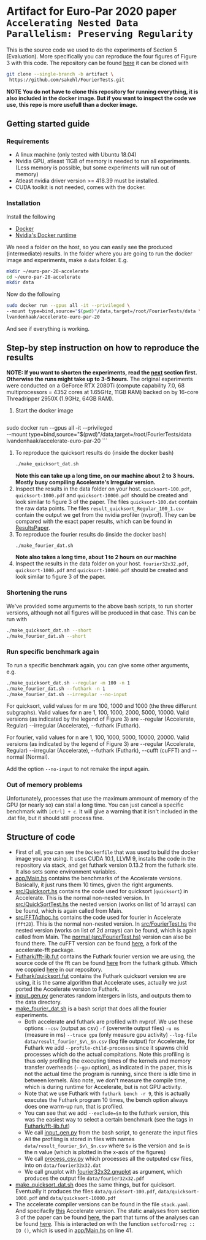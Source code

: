 # Artifact for Euro-Par 2020 paper `Accelerating Nested Data Parallelism: Preserving Regularity`
This is the source code we used to do the experiments of Section 5 (Evaluation). More specifically you can reproduce the four figures of Figure 3 with this code.
The repository can be found [here](https://github.com/sakehl/FourierTests/tree/artifact)
it can be cloned with
```bash
git clone --single-branch -b artifact \
 https://github.com/sakehl/FourierTests.git
```
**NOTE You do not have to clone this repository for running everything, it is also included in the docker image. But if you want to inspect the code we use, this repo is more usefull than a docker image.**

## Getting started guide
### Requirements
  * A linux machine (only tested with Ubuntu 18.04)
  * Nvidia GPU, atleast 11GB of memory is needed to run all experiments. (Less memory is possible, but some experiments will run out of memory)
  * Atleast nvidia driver version >= 418.39 must be installed.
  * CUDA toolkit is not needed, comes with the docker.

### Installation
Install the following
  * [Docker](https://docs.docker.com/install/)
  * [Nvidia's Docker runtime](https://github.com/NVIDIA/nvidia-docker#quickstart)

We need a folder on the host, so you can easily see the produced (intermediate) results. In the folder where you are going to run the docker image and experiments, make a `data` folder.
E.g.
```bash
mkdir ~/euro-par-20-accelerate
cd ~/euro-par-20-accelerate
mkdir data
```
Now do the following
```bash
sudo docker run --gpus all -it --privileged \
--mount type=bind,source="$(pwd)"/data,target=/root/FourierTests/data \
lvandenhaak/accelerate-euro-par-20
```
And see if everything is working.

## Step-by step instruction on how to reproduce the results
**NOTE: If you want to shorten the experiments, read the [next](README.md#shortening-the-runs) section first. Otherwise the runs might take up to 3-5 hours.**
The original experiments were conducted on a GeForce RTX 2080Ti (compute capability 7.0, 68 multiprocessors = 4352 cores at 1.65GHz, 11GB RAM) backed on by 16-core Threadripper 2950X (1.9GHz, 64GB RAM).
1. Start the docker image
    ```bash
sudo docker run --gpus all -it --privileged \
  --mount type=bind,source="$(pwd)"/data,target=/root/FourierTests/data \
  lvandenhaak/accelerate-euro-par-20
    ```
1. To reproduce the quicksort results do (inside the docker bash)
    ```bash 
    ./make_quicksort_dat.sh
    ```
    **Note this can take up a long time, on our machine about 2 to 3 hours. Mostly busy compiling Accelerate's Irregular version.**
1. Inspect the results in the data folder on your host. `quicksort-100.pdf`, `quicksort-1000.pdf` and `quicksort-10000.pdf` should be created and look similar to figure 3 of the paper. The files `quicksort-100.dat` contain the raw data points. The files `result_quicksort_Regular_100_1.csv` contain the output we get from the nvidia profiler (nvprof). They can be compared with the exact paper results, which can be found in [ResultsPaper](https://github.com/sakehl/FourierTests/tree/artifact/ResultsPaper).
1. To reproduce the fourier results do (inside the docker bash)
    ```bash 
    ./make_fourier_dat.sh
    ```
    **Note also takes a long time, about 1 to 2 hours on our machine**
1. Inspect the results in the data folder on your host. `fourier32x32.pdf`, `quicksort-1000.pdf` and `quicksort-10000.pdf` should be created and look similar to figure 3 of the paper.

### Shortening the runs
We've provided some arguments to the above bash scripts, to run shorter versions, although not all figures will be produced in that case. This can be run with
```bash 
./make_quicksort_dat.sh --short
./make_fourier_dat.sh --short
```
### Run specific benchmark again
To run a specific benchmark again, you can give some other arguments, e.g.
```bash
./make_quicksort_dat.sh --regular -m 100 -n 1
./make_fourier_dat.sh --futhark -n 1
./make_fourier_dat.sh --irregular --no-input
```
For quicksort, valid values for m are 100, 1000 and 1000 (the three differunt subgraphs). Valid values for n are 1, 100, 1000, 2000, 5000, 10000. Valid versions (as indicated by the legend of Figure 3) are --regular (Accelerate, Regular) --irregular (Accelerate), --futhark (Futhark).

For fourier, valid values for n are 1, 100, 1000, 5000, 10000, 20000. Valid versions (as indicated by the legend of Figure 3) are --regular (Accelerate, Regular) --irregular (Accelerate), --futhark (Futhark), --cufft (cuFFT) and --normal (Normal).

Add the option `--no-input` to not remake the input again.

### Out of memory problems
Unfortunately, processes that use the maximum ammount of memory of the GPU (or nearly so) can stall a long time. You can just cancel a specific benchmark with `[ctrl] + c`. It will give a warning that it isn't included in the .dat file, but it should still process fine.

## Structure of code
* First of all, you can see the `Dockerfile` that was used to build the docker image you are using. It uses CUDA 10.1, LLVM 9, installs the code in the repository via stack, and get futhark version 0.13.2 from the futhark site. It also sets some environment variables.
* [app/Main.hs](https://github.com/sakehl/FourierTests/blob/artifact/app/Main.hs) contains the benchmarks of the Accelerate versions. Basically, it just runs them 10 times, given the right arguments.
* [src/Quicksort.hs](https://github.com/sakehl/FourierTests/blob/artifact/src/QuickSort.hs) contains the code used for quicksort (`quicksort`) in Accelerate. This is the normal non-nested version. In [src/QuickSortTest.hs](https://github.com/sakehl/FourierTests/blob/artifact/src/QuickSortTest.hs#L33) the nested version (works on list of 1d arrays) can be found, which is again called from Main.
* [src/FFTAdhoc.hs](https://github.com/sakehl/FourierTests/blob/artifact/src/FFTAdhoc.hs#L59) contains the code used for fourier in Accelerate (`fft2D`). This is the normal non-nested version. In [src/FourierTest.hs](https://github.com/sakehl/FourierTests/blob/artifact/src/FourierTest.hs#L36) the nested version (works on list of 2d arrays) can be found, which is again called from Main. The [normal (src/FourierTest.hs)](https://github.com/sakehl/FourierTests/blob/artifact/src/FourierTest.hs#L45) version can also be found there. The cuFFT version can be found [here](https://github.com/sakehl/accelerate-fft/blob/1.1.0.0-Seq//Data/Array/Accelerate/Math/FFT/LLVM/PTX.hs#L85), a fork of the accelerate-fft package.
* [Futhark/fft-lib.fut](https://github.com/sakehl/FourierTests/blob/artifact/Futhark/fft-lib.fut#L52) contains the Futhark fourier version we are using, the source code of the fft can be found [here](https://github.com/diku-dk/fft/blob/377d089ad88a8d37b23a6e8a1056ba63b160c830/lib/github.com/diku-dk/fft/stockham-radix-2.fut) from the futhark github. Which we coppied [here](https://github.com/sakehl/FourierTests/blob/artifact/Futhark/lib/github.com/diku-dk/fft/stockham-radix-2.fut) in our repository.
* [Futhark/quicksort.fut](https://github.com/sakehl/FourierTests/blob/artifact/Futhark/quicksort.fut) contains the Futhark quicksort version we are using, it is the same algorithm that Accelerate uses, actually we just ported the Accelerate version to Futhark.
* [input_gen.py](https://github.com/sakehl/FourierTests/blob/artifact/input_gen.py) generates random intergers in lists, and outputs them to the data directory.
* [make_fourier_dat.sh](https://github.com/sakehl/FourierTests/blob/artifact/make_fourier_dat.sh) is a bash script that does all the fourier experiments.
  * Both accelerate and futhark are profiled with nvprof. We use these options `--csv` (output as csv) `-f` (overwrite output files) `-u ms` (measure in ms) `--trace gpu` (only measure gpu activity) `--log-file data/result_fourier_$v\_$n.csv` (log file output) for Accelerate, for Futhark we add `--profile-child-processes` since it spawns child processes which do the actual compitations. Note this profiling is thus only profiling the executing times of the kernels and memory transfer overheads (`--gpu` option), as indicated in the paper, this is not the actual time the program is running, since there is idle time in between kernels. Also note, we don't measure the compile time, which is during runtime for Accelerate, but is not GPU activity.
  * Note that we use Futhark with `futhark bench -r 9`, this is actually executes the Futhark program 10 times, the bench option always does one warm-up run, that is profiled.
  * You can see that we add `--exclude=$n` to the futhark version, this was the easiest way to select a certain benchmark (see the tags in [Futhark/fft-lib.fut](https://github.com/sakehl/FourierTests/blob/artifact/Futhark/fft-lib.fut))
  * We call [input_gen.py](https://github.com/sakehl/FourierTests/blob/artifact/input_gen.py) from the bash script, to generate the input files
  * All the profiling is stored in files with names `data/result_fourier_$v\_$n.csv` where `$v` is the version and `$n` is the n value (which is plotted in the x-axis of the figures)
  * We call [process_csv.py](https://github.com/sakehl/FourierTests/blob/artifact/process_csv.py) which processes all the outputed csv files, into on `data/fourier32x32.dat`
  * We call gnuplot with [fourier32x32.gnuplot](https://github.com/sakehl/FourierTests/blob/artifact/process_csv.py) as argument, which produces the output file `data/fourier32x32.pdf`
* [make_quicksort_dat.sh](https://github.com/sakehl/FourierTests/blob/artifact/make_quicksort_dat.sh) does the same things, but for quicksort. Eventually it produces the files  `data/quicksort-100.pdf`, `data/quicksort-1000.pdf` and `data/quicksort-10000.pdf`
* The accelerate compiler versions can be found in the file `stack.yaml`. And specifaclly [this](https://github.com/sakehl/accelerate/tree/feature/sequences) Accelerate version. The static analyses from section 3 of the paper can be found [here](https://github.com/sakehl/accelerate/blob/feature/sequences/Data/Array/Accelerate/Trafo/Shape.hs), the part that turns of the analyses can be found [here](https://github.com/sakehl/accelerate/blob/feature/sequences/Data/Array/Accelerate/Trafo/Vectorise.hs#L890). This is interacted on with the function `setforceIrreg :: IO ()`, which is used in [app/Main.hs](https://github.com/sakehl/FourierTests/blob/artifact/app/Main.hs#L41) on line 41.